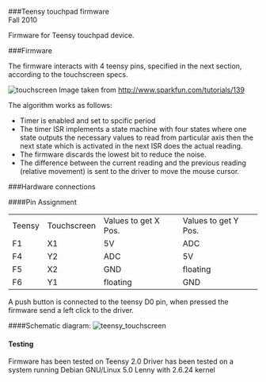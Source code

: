 
###Teensy touchpad firmware  
Fall 2010

Firmware for Teensy touchpad device.  

###Firmware

The firmware interacts with 4 teensy pins, specified in the next section, 
according to the touchscreen specs.  


![touchscreen](https://github.com/cboylan/teensy_touchscreen/raw/master/firmware/docs/bussbarssmall.jpg)
Image taken from http://www.sparkfun.com/tutorials/139


The algorithm works as follows:  

* Timer is enabled and set to spcific period  
* The timer ISR implements a state machine with four states where one state outputs
  the necessary values to read from particular axis then the next state which is 
  activated in the next ISR does the actual reading.
* The firmware discards the lowest bit to reduce the noise.
* The difference between the current reading and the previous reading (relative 
  movement) is sent to the driver to move the mouse cursor.


###Hardware connections


####Pin Assignment
<table>
  <tr>
  	<td>Teensy</td>
  	<td>Touchscreen</td>
  	<td>Values to get X Pos.</td>
  	<td>Values to get Y Pos.</td>
  </tr>
  <tr>
  	<td>F1</td>
  	<td>X1</td>
  	<td>5V</td>
  	<td>ADC</td>
  </tr>
  <tr>
  	<td>F4</td>
  	<td>Y2</td>
  	<td>ADC</td>
  	<td>5V</td>
  </tr>
  <tr>
  	<td>F5</td>
  	<td>X2</td>
  	<td>GND</td>  	
  	<td>floating</td>
  </tr>
  <tr>
  	<td>F6</td>
  	<td>Y1</td>
  	<td>floating</td>
  	<td>GND</td>
  </tr>

</table>

A push button is connected to the teensy D0 pin, when pressed the firmware
send a left click to the driver.

####Schematic diagram:
![teensy_touchscreen](https://github.com/cboylan/teensy_touchscreen/raw/master/firmware/docs/Teensy_Touchscreen.png)


#### Testing
Firmware has been tested on Teensy 2.0 
Driver has been tested on a system running Debian GNU/Linux 5.0 Lenny with 2.6.24 kernel
